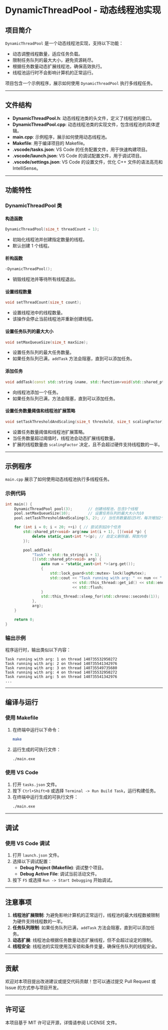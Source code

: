 # DynamicThreadPool - 动态线程池实现

## 项目简介

`DynamicThreadPool` 是一个动态线程池实现，支持以下功能：
- 动态调整线程数量，适应任务负载。
- 限制任务队列的最大大小，避免资源耗尽。
- 根据任务数量动态扩展线程池，确保高效执行。
- 线程池运行时不会影响计算机的正常运行。

项目包含一个示例程序，展示如何使用 `DynamicThreadPool` 执行多线程任务。

---

## 文件结构

- **DynamicThreadPool.h**: 动态线程池类的头文件，定义了线程池的接口。
- **DynamicThreadPool.cpp**: 动态线程池类的实现文件，包含线程池的具体逻辑。
- **main.cpp**: 示例程序，展示如何使用动态线程池。
- **Makefile**: 用于编译项目的 Makefile。
- **.vscode/tasks.json**: VS Code 的任务配置文件，用于快速构建项目。
- **.vscode/launch.json**: VS Code 的调试配置文件，用于调试项目。
- **.vscode/settings.json**: VS Code 的设置文件，优化 C++ 文件的语法高亮和 IntelliSense。

---

## 功能特性

### DynamicThreadPool 类

#### 构造函数
```cpp
DynamicThreadPool(size_t threadCount = 1);
```
- 初始化线程池并创建指定数量的线程。
- 默认创建 1 个线程。

#### 析构函数
```cpp
~DynamicThreadPool();
```
- 销毁线程池并等待所有线程退出。

#### 设置线程数量
```cpp
void setThreadCount(size_t count);
```
- 设置线程池中的线程数量。
- 该操作会停止当前线程池并重新创建线程。

#### 设置任务队列的最大大小
```cpp
void setMaxQueueSize(size_t maxSize);
```
- 设置任务队列的最大任务数量。
- 如果任务队列已满，`addTask` 方法会阻塞，直到可以添加任务。

#### 添加任务
```cpp
void addTask(const std::string &name, std::function<void(std::shared_ptr<void>)> func, std::shared_ptr<void> arg);
```
- 向线程池添加一个任务。
- 如果任务队列已满，方法会阻塞，直到可以添加任务。

#### 设置任务数量阈值和线程池扩展策略
```cpp
void setTaskThresholdAndScaling(size_t threshold, size_t scalingFactor);
```
- 设置任务数量阈值和线程池扩展策略。
- 当任务数量超过阈值时，线程池会动态扩展线程数量。
- 扩展的线程数量由 `scalingFactor` 决定，且不会超过硬件支持线程数的一半。

---

## 示例程序

`main.cpp` 展示了如何使用动态线程池执行多线程任务。

### 示例代码
```cpp
int main() {
    DynamicThreadPool pool(3);       // 创建线程池，包含3个线程
    pool.setMaxQueueSize(10);        // 设置任务队列的最大大小为10
    pool.setTaskThresholdAndScaling(5, 2); // 当任务数量超过5时，每次增加2个线程

    for (int i = 0; i < 20; ++i) { // 尝试添加20个任务
        std::shared_ptr<void> arg(new int(i + 1), [](void *p) {
            delete static_cast<int *>(p); // 自定义删除器，释放内存
        });

        pool.addTask(
            "Task" + std::to_string(i + 1),
            [](std::shared_ptr<void> arg) {
                auto num = *static_cast<int *>(arg.get());
                {
                    std::lock_guard<std::mutex> lock(logMutex);
                    std::cout << "Task running with arg: " << num << " on thread "
                              << std::this_thread::get_id() << std::endl
                              << std::flush;
                }
                std::this_thread::sleep_for(std::chrono::seconds(1));
            },
            arg);
    }

    return 0;
}
```

### 输出示例
程序运行时，输出类似以下内容：
```
Task running with arg: 1 on thread 140735532950272
Task running with arg: 2 on thread 140735541342976
Task running with arg: 3 on thread 140735549735680
Task running with arg: 4 on thread 140735532950272
Task running with arg: 5 on thread 140735541342976
...
```

---

## 编译与运行

### 使用 Makefile
1. 在终端中运行以下命令：
   ```bash
   make
   ```
2. 运行生成的可执行文件：
   ```bash
   ./main.exe
   ```

### 使用 VS Code
1. 打开 `tasks.json` 文件。
2. 按下 `Ctrl+Shift+B` 或选择 `Terminal -> Run Build Task`，运行构建任务。
3. 在终端中运行生成的可执行文件：
   ```bash
   ./main.exe
   ```

---

## 调试

### 使用 VS Code 调试
1. 打开 `launch.json` 文件。
2. 选择以下调试配置：
   - **Debug Project (Makefile)**: 调试整个项目。
   - **Debug Active File**: 调试当前活动文件。
3. 按下 `F5` 或选择 `Run -> Start Debugging` 开始调试。

---

## 注意事项

1. **线程池扩展限制**: 为避免影响计算机的正常运行，线程池的最大线程数被限制为硬件支持线程数的一半。
2. **任务队列限制**: 如果任务队列已满，`addTask` 方法会阻塞，直到可以添加任务。
3. **动态扩展**: 线程池会根据任务数量动态扩展线程，但不会超过设定的限制。
4. **线程安全**: 线程池的实现使用互斥锁和条件变量，确保任务队列的线程安全。

---

## 贡献

欢迎对本项目提出改进建议或提交代码贡献！您可以通过提交 Pull Request 或 Issue 的方式参与项目开发。

---

## 许可证

本项目基于 MIT 许可证开源，详情请参阅 LICENSE 文件。